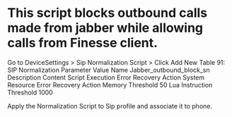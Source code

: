 # This script blocks outbound calls made from jabber while allowing calls from Finesse client.

Go to DeviceSettings > Sip Normalization Script > Click Add New
Table 91: SIP Normalization
Parameter	Value
Name	Jabber_outbound_block_sn
Description	
Content	<paste content of script>
Script Execution Error Recovery Action	<Message Rollback Only>
System Resource Error Recovery Action	<Disable Script>
Memory Threshold	50
Lua Instruction Threshold	1000

Apply the Normalization Script to Sip profile and associate it to phone.

